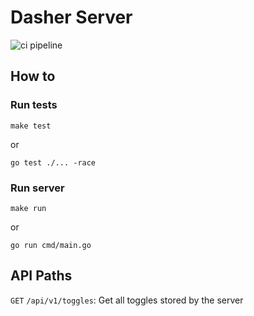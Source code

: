 # Dasher Server

![ci pipeline](https://github.com/flohansen/dasher-server/actions/workflows/main.yml/badge.svg)

## How to

### Run tests
```
make test
```
or
```
go test ./... -race
```
### Run server
```
make run
```
or
```
go run cmd/main.go
```

## API Paths
`GET` `/api/v1/toggles`: Get all toggles stored by the server